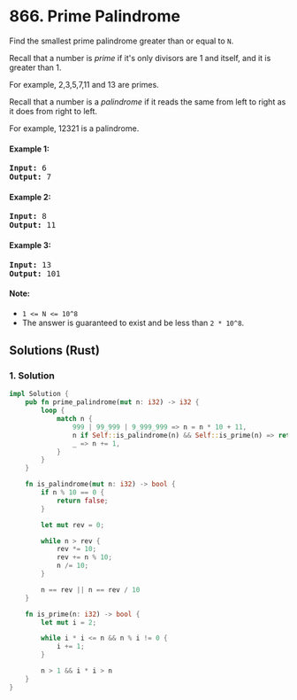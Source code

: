 # 866. Prime Palindrome
Find the smallest prime palindrome greater than or equal to `N`.

Recall that a number is *prime* if it's only divisors are 1 and itself, and it is greater than 1.

For example, 2,3,5,7,11 and 13 are primes.

Recall that a number is a *palindrome* if it reads the same from left to right as it does from right to left.

For example, 12321 is a palindrome.

#### Example 1:
<pre>
<strong>Input:</strong> 6
<strong>Output:</strong> 7
</pre>

#### Example 2:
<pre>
<strong>Input:</strong> 8
<strong>Output:</strong> 11
</pre>

#### Example 3:
<pre>
<strong>Input:</strong> 13
<strong>Output:</strong> 101
</pre>

#### Note:
* `1 <= N <= 10^8`
* The answer is guaranteed to exist and be less than `2 * 10^8`.

## Solutions (Rust)

### 1. Solution
```Rust
impl Solution {
    pub fn prime_palindrome(mut n: i32) -> i32 {
        loop {
            match n {
                999 | 99_999 | 9_999_999 => n = n * 10 + 11,
                n if Self::is_palindrome(n) && Self::is_prime(n) => return n,
                _ => n += 1,
            }
        }
    }

    fn is_palindrome(mut n: i32) -> bool {
        if n % 10 == 0 {
            return false;
        }

        let mut rev = 0;

        while n > rev {
            rev *= 10;
            rev += n % 10;
            n /= 10;
        }

        n == rev || n == rev / 10
    }

    fn is_prime(n: i32) -> bool {
        let mut i = 2;

        while i * i <= n && n % i != 0 {
            i += 1;
        }

        n > 1 && i * i > n
    }
}
```
